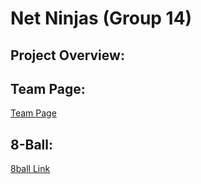 # Net Ninjas (Group 14)

## Project Overview:

## Team Page:

[Team Page](https://github.com/cse110-sp23-group14/cse110-sp23-group14/blob/main/admin/team.md)

## 8-Ball:

[8ball Link](https://cse110-sp23-group14.github.io/cse110-sp23-group14/source/index.html)
